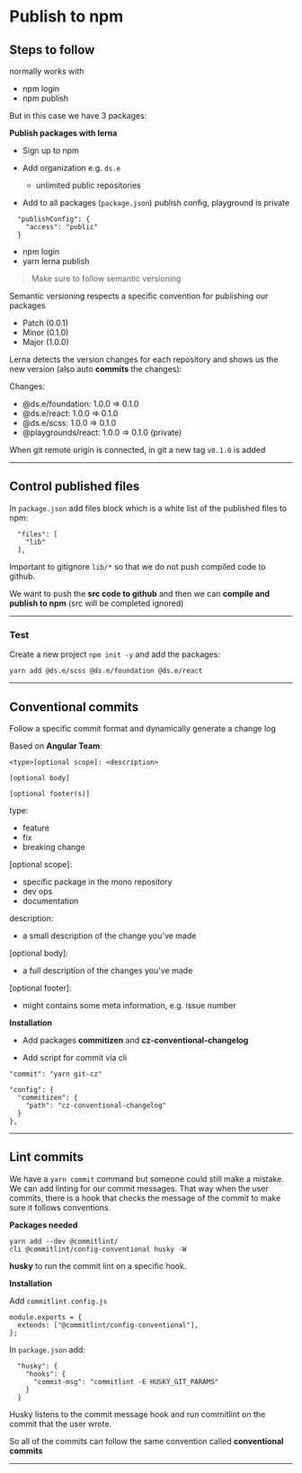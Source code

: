 # Publish to npm

## Steps to follow

normally works with

- npm login
- npm publish

But in this case we have 3 packages:

**Publish packages with lerna**

- Sign up to npm
- Add organization e.g. `ds.e`

  - unlimited public repositories

- Add to all packages (`package.json`) publish config, playground is private

```
  "publishConfig": {
    "access": "public"
  }
```

- npm login
- yarn lerna publish

> Make sure to follow semantic versioning

Semantic versioning respects a specific convention for publishing our packages

- Patch (0.0.1)
- Minor (0.1.0)
- Major (1.0.0)

Lerna detects the version changes for each repository and shows us the new version (also auto **commits** the changes):

Changes:

- @ds.e/foundation: 1.0.0 => 0.1.0
- @ds.e/react: 1.0.0 => 0.1.0
- @ds.e/scss: 1.0.0 => 0.1.0
- @playgrounds/react: 1.0.0 => 0.1.0 (private)

When git remote origin is connected, in git a new tag `v0.1.0` is added

---

## Control published files

In `package.json` add files block which is a white list of the published files to npm:

```
  "files": [
    "lib"
  ],
```

Important to gitignore `lib/*` so that we do not push compiled code to github.

We want to push the **src code to github** and then we can **compile and publish to npm** (src will be completed ignored)

---

### Test

Create a new project `npm init -y` and add the packages:

```
yarn add @ds.e/scss @ds.e/foundation @ds.e/react
```

---

## Conventional commits

Follow a specific commit format and dynamically generate a change log

Based on **Angular Team**:

```
<type>[optional scope]: <description>

[optional body]

[optional footer(s)]
```

type:

- feature
- fix
- breaking change

[optional scope]:

- specific package in the mono repository
- dev ops
- documentation

description:

- a small description of the change you've made

[optional body]:

- a full description of the changes you've made

[optional footer]:

- might contains some meta information, e.g. issue number

**Installation**

- Add packages **commitizen** and **cz-conventional-changelog**

- Add script for commit via cli

```
"commit": "yarn git-cz"
```

```
"config": {
  "commitizen": {
    "path": "cz-conventional-changelog"
  }
},
```

---

## Lint commits

We have a `yarn commit` command but someone could still make a mistake. We can add linting for our commit messages. That way when the user commits, there is a hook that checks the message of the commit to make sure it follows conventions.

**Packages needed**

```
yarn add --dev @commitlint/
cli @commitlint/config-conventional husky -W
```

**husky** to run the commit lint on a specific hook.

**Installation**

Add `commitlint.config.js`

```
module.exports = {
  extends: ["@commitlint/config-conventional"],
};

```

In `package.json` add:

```
  "husky": {
    "hooks": {
      "commit-msg": "commitlint -E HUSKY_GIT_PARAMS"
    }
  }
```

Husky listens to the commit message hook and run commitlint on the commit that the user wrote.

So all of the commits can follow the same convention called **conventional commits**

---
